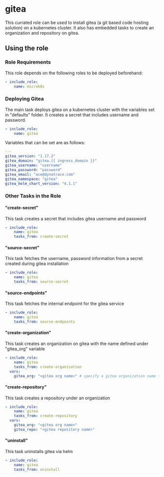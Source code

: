 # gitea

This currated role can be used to install gitea (a git based code hosting solution) on a kubernetes cluster.
It also has embedded tasks to create an organization and repository on gitea.

## Using the role

### Role Requirements
This role depends on the following roles to be deployed beforehand:
```yaml
- include_role:
    name: microk8s

```

### Deploying Gitea

The main task deploys gitea on a kubernetes cluster with the variables set in "defaults" folder. It creates a secret that includes username and password. 

```yaml
- include_role:
    name: gitea
```

Variables that can be set are as follows:

```yaml
---
gitea_version: "1.17.2"
gitea_domain: "gitea.{{ ingress_domain }}"
gitea_username: "username"
gitea_password: "password"
gitea_email: "ace@dynatrace.com"
gitea_namespace: "gitea"
gitea_helm_chart_version: "4.1.1"
```

### Other Tasks in the Role

#### "create-secret" 
This task creates a secret that includes gitea username and password

```yaml
- include_role:
    name: gitea
    tasks_from: create-secret
```

#### "source-secret" 
This task fetches the username, password information from a secret created during gitea installation

```yaml
- include_role:
    name: gitea
    tasks_from: source-secret
```

#### "source-endpoints" 
This task fetches the internal endpoint for the gitea service

```yaml
- include_role:
    name: gitea
    tasks_from: source-endpoints
```

#### "create-organization" 
This task creates an organization on gitea with the name defined under "gitea_org" variable

```yaml
- include_role:
    name: gitea
    tasks_from: create-organization
  vars:
    gitea_org: "<gitea org name>" # specify a gitea organization name to be created
```

#### "create-repository" 
This task creates a repository under an organization

```yaml
- include_role:
    name: gitea
    tasks_from: create-repository
  vars:
    gitea_org: "<gitea org name>"
    gitea_repo: "<gitea repository name>"
```

#### "uninstall" 
This task uninstalls gitea via helm

```yaml
- include_role:
    name: gitea
    tasks_from: uninstall
```
